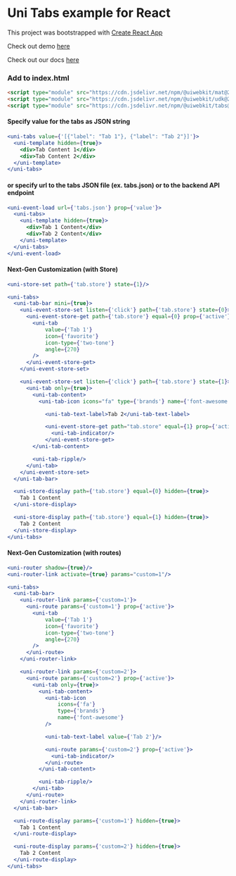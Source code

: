 # Uni Tabs example for React

This project was bootstrapped with [Create React App](https://github.com/facebook/create-react-app)

Check out demo [here](https://uiwebkit.github.io/tabs-react/)

Check out our docs [here](https://uiwebkit.com/wgt/tabs/1/)

### Add to index.html

```html
<script type="module" src="https://cdn.jsdelivr.net/npm/@uiwebkit/mat@2.0.0-8/dist/mat.esm.js"></script>
<script type="module" src="https://cdn.jsdelivr.net/npm/@uiwebkit/udk@2.0.0-20/dist/udk.esm.js"></script>
<script type="module" src="https://cdn.jsdelivr.net/npm/@uiwebkit/tabs@1.0.0/dist/tabs/tabs.esm.js"></script>
```

#### Specify value for the tabs as JSON string

```jsx
<uni-tabs value={'[{"label": "Tab 1"}, {"label": "Tab 2"}]'}>
  <uni-template hidden={true}>
    <div>Tab Content 1</div>
    <div>Tab Content 2</div>
  </uni-template>
</uni-tabs>
```

#### or specify url to the tabs JSON file (ex. tabs.json) or to the backend API endpoint

```jsx
<uni-event-load url={'tabs.json'} prop={'value'}>
  <uni-tabs>
    <uni-template hidden={true}>
      <div>Tab 1 Content</div>
      <div>Tab 2 Content</div>
    </uni-template>
  </uni-tabs>
</uni-event-load>
```

#### Next-Gen Customization (with Store)

```jsx
<uni-store-set path={'tab.store'} state={1}/>

<uni-tabs>
  <uni-tab-bar mini={true}>
    <uni-event-store-set listen={'click'} path={'tab.store'} state={0}>
      <uni-event-store-get path={'tab.store'} equal={0} prop={'active'}>
        <uni-tab 
            value={'Tab 1'}
            icon={'favorite'}
            icon-type={'two-tone'}
            angle={270}
        />
      </uni-event-store-get>
    </uni-event-store-set>

    <uni-event-store-set listen={'click'} path={'tab.store'} state={1}>
      <uni-tab only={true}>
        <uni-tab-content>
          <uni-tab-icon icons="fa" type={'brands'} name={'font-awesome'}/>

            <uni-tab-text-label>Tab 2</uni-tab-text-label>

            <uni-event-store-get path="tab.store" equal={1} prop={'active'}>
              <uni-tab-indicator/>
            </uni-event-store-get>
        </uni-tab-content>

        <uni-tab-ripple/>
      </uni-tab>
    </uni-event-store-set>
  </uni-tab-bar>

  <uni-store-display path={'tab.store'} equal={0} hidden={true}>
    Tab 1 Content
  </uni-store-display>

  <uni-store-display path={'tab.store'} equal={1} hidden={true}>
    Tab 2 Content
  </uni-store-display>
</uni-tabs>
```

#### Next-Gen Customization (with routes)

```jsx
<uni-router shadow={true}/>
<uni-router-link activate={true} params="custom=1"/>

<uni-tabs>
  <uni-tab-bar>
    <uni-router-link params={'custom=1'}>
      <uni-route params={'custom=1'} prop={'active'}>
        <uni-tab
            value={'Tab 1'}
            icon={'favorite'}
            icon-type={'two-tone'}
            angle={270}
        />
      </uni-route>
    </uni-router-link>

    <uni-router-link params={'custom=2'}>
      <uni-route params={'custom=2'} prop={'active'}>
        <uni-tab only={true}>
          <uni-tab-content>
            <uni-tab-icon
                icons={'fa'}
                type={'brands'}
                name={'font-awesome'}
            />

            <uni-tab-text-label value={'Tab 2'}/>

            <uni-route params={'custom=2'} prop={'active'}>
              <uni-tab-indicator/>
            </uni-route>
          </uni-tab-content>

          <uni-tab-ripple/>
        </uni-tab>
      </uni-route>
    </uni-router-link>
  </uni-tab-bar>

  <uni-route-display params={'custom=1'} hidden={true}>
    Tab 1 Content
  </uni-route-display>

  <uni-route-display params={'custom=2'} hidden={true}>
    Tab 2 Content
  </uni-route-display>
</uni-tabs>
```
